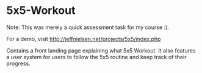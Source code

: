 # 5x5-Workout

Note: This was merely a quick assessment task for my course :).

For a demo, visit http://jeffnielsen.net/projects/5x5/index.php

Contains a front landing page explaining what 5x5 Workout. It also features a user system for users to follow the 5x5 routine and keep track of their progress.
